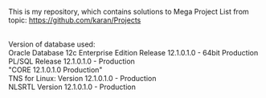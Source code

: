This is my repository, which contains solutions to Mega Project List from topic: https://github.com/karan/Projects

<br />
Version of database used:<br />
Oracle Database 12c Enterprise Edition Release 12.1.0.1.0 - 64bit Production<br />
PL/SQL Release 12.1.0.1.0 - Production<br />
"CORE	12.1.0.1.0	Production"<br />
TNS for Linux: Version 12.1.0.1.0 - Production<br />
NLSRTL Version 12.1.0.1.0 - Production

